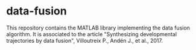 # data-fusion
This repository contains the MATLAB library implementing the data fusion algorithm. It is associated to the article "Synthesizing developmental trajectories by data fusion", Villoutreix P., Andén J., et al., 2017.
